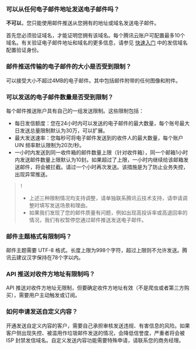 [](id:que1) 
### 可以从任何电子邮件地址发送电子邮件吗？
**不可以**，您只能使用邮件推送从您拥有的地址或域名发送电子邮件。

首先您必须验证域名，才能证明您拥有该域名。每个腾讯云账户可配置最多10个域名。有关验证电子邮件地址和域名的更多信息，请参见 [快速入门](https://intl.cloud.tencent.com/document/product/1084/39332) 中的发信域名配置验证身份。

[](id:que2) 
### 邮件推送传输的电子邮件的大小是否受到限制？
可以接受大小不超过4MB的电子邮件。其中包括邮件附带的任何图像和附件。

[](id:que3) 
### 可以发送的电子邮件数量是否受到限制？
每个邮件推送账户具有自己的一组发送限制。这些限制包括：

- 每日发信额度：您在24小时内可以发送的电子邮件的最大数量，每个账号最大日发送总量限制默认为30万，可以扩展。
- 最大发送速率：您每秒可将电子邮件发送到的收件人的最大数量，每个账户 UIN 频率默认限制为20次/秒。
- 一小时内发送到同一收件箱的邮件数量上限（针对收件箱），同一个邮箱1小时内发送邮件数量上限默认为10封。如果超过了上限，一小时内继续给该邮箱发送邮件，将会被拦截。请过一个小时再次发送。该措施是为了防止业务失控，出现异常推送。

>! 
>- 上述三种限制情况均支持调整，请单独联系腾讯云技术支持，请申请调整时填写发送场景和理由。
>- 如果我们发现了您的邮件质量有问题，例如出现高投诉率或高退回率的情况，我们有权暂停您通过邮件推送发送电子邮件。

[](id:que4) 
### 邮件主题格式有限制吗？
邮件主题需要 UTF-8 格式。长度上限为998个字符，超过上限则不允许发送。腾讯云建议汉字保持在78个字以内。

[](id:que5) 
### API 推送对收件方地址有限制吗？
API 推送对收件方地址无限制，但要确定收件方地址有效（不是爬虫或者第三方购买），需要用户主动触发或订阅。

[](id:que6) 
### 如何申请发送自定义内容？
开通发送自定义内容的客户，需要自己承担审核发送违规、有害信息的风险。如果客户侧出现失控、被滥用作垃圾邮件发送的情况，会降低信誉度，严重者将会被 ISP 封禁发信域名。自定义发送内容功能需要特殊申请，请联系您的商务经理。

